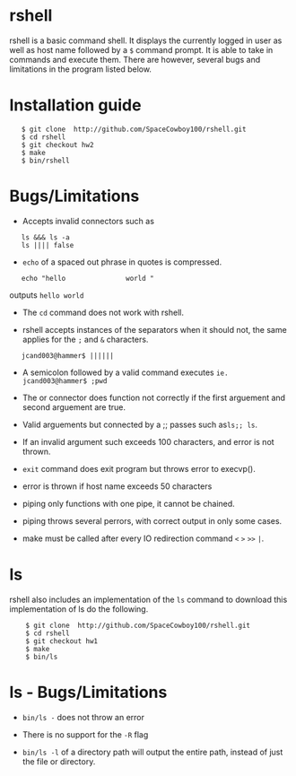 rshell
====
rshell is a basic command shell. It displays the currently logged in user as well as host name followed by a `$` command prompt. It is able to take in commands and execute them. There are however, several bugs and limitations in the program listed below.

Installation guide
====
```
   $ git clone  http://github.com/SpaceCowboy100/rshell.git
   $ cd rshell
   $ git checkout hw2
   $ make
   $ bin/rshell
```

Bugs/Limitations
====
* Accepts invalid connectors such as
```
   ls &&& ls -a
   ls |||| false
```
* `echo` of a spaced out phrase in quotes is compressed.
```
   echo "hello               world "
```
outputs  ```hello world``` 

* The ```cd``` command does not work with rshell.

* rshell accepts instances of the separators when it should not, the same applies for the `;` and `&` characters.
```
   jcand003@hammer$ ||||||
```

* A semicolon followed by a valid command executes `ie. jcand003@hammer$ ;pwd`

* The or connector does function not  correctly if the first arguement and second arguement are true.

* Valid arguements but connected by a ;; passes such as```ls;; ls```.

* If an invalid argument such exceeds 100 characters, and error is not thrown.

* ```exit``` command does exit program but throws error to execvp().

* error is thrown if host name exceeds 50 characters

* piping only functions with one pipe, it cannot be chained.

* piping throws several perrors, with correct output in only some cases.

* make must be called after every IO redirection command ```<``` ```>``` ```>>``` ```|```.

ls
===
rshell also includes an implementation of the ```ls``` command to download this implementation of ls do the following.

```
	$ git clone  http://github.com/SpaceCowboy100/rshell.git
	$ cd rshell
	$ git checkout hw1
	$ make
	$ bin/ls
```
ls - Bugs/Limitations
===
* ```bin/ls -``` does not throw an error

* There is no support for the ```-R``` flag

* ```bin/ls -l``` of a directory path will output the entire path, instead of just the file or directory.

